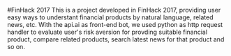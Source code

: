 #FinHack 2017
This is a project developed in FinHack 2017, providing user easy ways to understant financial products by natural language, related news, etc.
With the api.ai as front-end bot, we used python as http request handler to evaluate user's risk aversion for provding suitable financial product, compare related products, search latest news for that product and so on.
